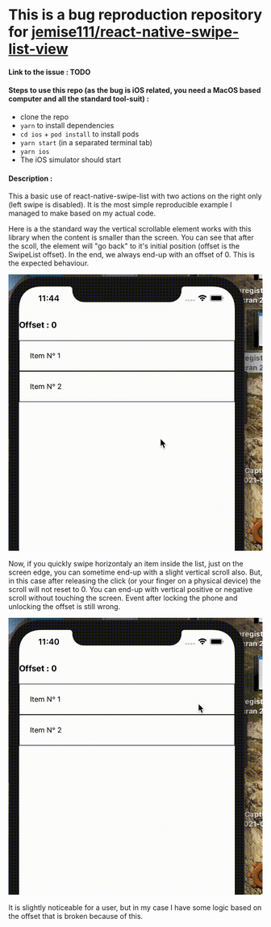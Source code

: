 # This is a bug reproduction repository for [jemise111/react-native-swipe-list-view](https://github.com/jemise111/react-native-swipe-list-view)

#### Link to the issue : TODO

#### Steps to use this repo (as the bug is iOS related, you need a MacOS based computer and all the standard tool-suit) :

- clone the repo
- `yarn` to install dependencies
- `cd ios` + `pod install` to install pods
- `yarn start` (in a separated terminal tab)
- `yarn ios`
- The iOS simulator should start

#### Description :

This a basic use of react-native-swipe-list with two actions on the right only (left swipe is disabled). It is the most simple reproducible example I managed to make based on my actual code.

Here is a the standard way the vertical scrollable element works with this library when the content is smaller than the screen. You can see that after the scoll, the element will "go back" to it's initial position (offset is the SwipeList offset). In the end, we always end-up with an offset of 0. This is the expected behaviour.

![example_OK](example_OK.gif)

Now, if you quickly swipe horizontaly an item inside the list, just on the screen edge, you can sometime end-up with a slight vertical scroll also. But, in this case after releasing the click (or your finger on a physical device) the scroll will not reset to 0. You can end-up with vertical positive or negative scroll without touching the screen. Event after locking the phone and unlocking the offset is still wrong.

![example_KO](example_KO.gif)

It is slightly noticeable for a user, but in my case I have some logic based on the offset that is broken because of this.
